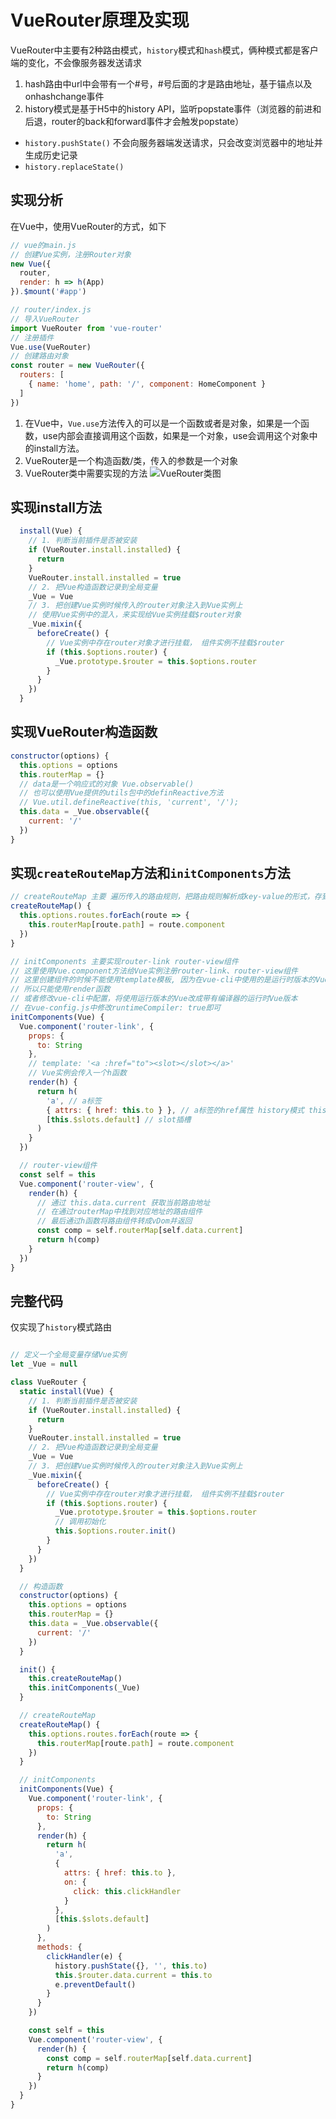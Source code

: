 # VueRouter原理及实现
VueRouter中主要有2种路由模式，`history`模式和`hash`模式，俩种模式都是客户端的变化，不会像服务器发送请求

1. hash路由中url中会带有一个#号，#号后面的才是路由地址，基于锚点以及onhashchange事件
2. history模式是基于H5中的history API，监听popstate事件（浏览器的前进和后退，router的back和forward事件才会触发popstate）
  - `history.pushState()` 不会向服务器端发送请求，只会改变浏览器中的地址并生成历史记录
  - `history.replaceState()`

## 实现分析
在Vue中，使用VueRouter的方式，如下

```javascript
// vue的main.js
// 创建Vue实例，注册Router对象
new Vue({
  router,
  render: h => h(App)
}).$mount('#app')

// router/index.js
// 导入VueRouter
import VueRouter from 'vue-router'
// 注册插件
Vue.use(VueRouter)
// 创建路由对象
const router = new VueRouter({
  routers: [
    { name: 'home', path: '/', component: HomeComponent }
  ]
})
```
1. 在Vue中，`Vue.use`方法传入的可以是一个函数或者是对象，如果是一个函数，use内部会直接调用这个函数，如果是一个对象，use会调用这个对象中的install方法。
2. VueRouter是一个构造函数/类，传入的参数是一个对象
3. VueRouter类中需要实现的方法
![VueRouter类图](/assets/images/vue2-vuerouter.jpg)

## 实现install方法
```javascript
  install(Vue) {
    // 1. 判断当前插件是否被安装
    if (VueRouter.install.installed) {
      return
    }
    VueRouter.install.installed = true
    // 2. 把Vue构造函数记录到全局变量
    _Vue = Vue
    // 3. 把创建Vue实例时候传入的router对象注入到Vue实例上
    // 使用Vue实例中的混入，来实现给Vue实例挂载$router对象
    _Vue.mixin({
      beforeCreate() {
        // Vue实例中存在router对象才进行挂载， 组件实例不挂载$router
        if (this.$options.router) {
          _Vue.prototype.$router = this.$options.router
        }
      }
    })
  }
```

## 实现VueRouter构造函数
```javascript
constructor(options) {
  this.options = options
  this.routerMap = {}
  // data是一个响应式的对象 Vue.observable()
  // 也可以使用Vue提供的utils包中的definReactive方法
  // Vue.util.defineReactive(this, 'current', '/');
  this.data = _Vue.observable({
    current: '/'
  })
}
```
## 实现`createRouteMap`方法和`initComponents`方法
```javascript
// createRouteMap 主要 遍历传入的路由规则，把路由规则解析成key-value的形式，存到routeMap中
createRouteMap() {
  this.options.routes.forEach(route => {
    this.routerMap[route.path] = route.component
  })
}

// initComponents 主要实现router-link router-view组件
// 这里使用Vue.component方法给Vue实例注册router-link、router-view组件
// 这里创建组件的时候不能使用template模板, 因为在vue-cli中使用的是运行时版本的Vue，是没有编译器将template模板编译成vDom
// 所以只能使用render函数
// 或者修改vue-cli中配置，将使用运行版本的Vue改成带有编译器的运行时Vue版本
// 在vue-config.js中修改runtimeCompiler: true即可
initComponents(Vue) {
  Vue.component('router-link', {
    props: {
      to: String
    },
    // template: '<a :href="to"><slot></slot></a>'
    // Vue实例会传入一个h函数
    render(h) {
      return h(
        'a', // a标签
        { attrs: { href: this.to } }, // a标签的href属性 history模式 this.to，hash模式 `#${this.to}`
        [this.$slots.default] // slot插槽
      )
    }
  })

  // router-view组件
  const self = this
  Vue.component('router-view', {
    render(h) {
      // 通过 this.data.current 获取当前路由地址
      // 在通过routerMap中找到对应地址的路由组件
      // 最后通过h函数将路由组件转成vDom并返回
      const comp = self.routerMap[self.data.current]
      return h(comp)
    }
  })
}
```


## 完整代码

仅实现了`history`模式路由
```javascript

// 定义一个全局变量存储Vue实例
let _Vue = null

class VueRouter {
  static install(Vue) {
    // 1. 判断当前插件是否被安装
    if (VueRouter.install.installed) {
      return
    }
    VueRouter.install.installed = true
    // 2. 把Vue构造函数记录到全局变量
    _Vue = Vue
    // 3. 把创建Vue实例时候传入的router对象注入到Vue实例上
    _Vue.mixin({
      beforeCreate() {
        // Vue实例中存在router对象才进行挂载， 组件实例不挂载$router
        if (this.$options.router) {
          _Vue.prototype.$router = this.$options.router
          // 调用初始化
          this.$options.router.init()
        }
      }
    })
  }

  // 构造函数
  constructor(options) {
    this.options = options
    this.routerMap = {}
    this.data = _Vue.observable({
      current: '/'
    })
  }

  init() {
    this.createRouteMap()
    this.initComponents(_Vue)
  }

  // createRouteMap
  createRouteMap() {
    this.options.routes.forEach(route => {
      this.routerMap[route.path] = route.component
    })
  }

  // initComponents
  initComponents(Vue) {
    Vue.component('router-link', {
      props: {
        to: String
      },
      render(h) {
        return h(
          'a',
          {
            attrs: { href: this.to },
            on: {
              click: this.clickHandler
            }
          },
          [this.$slots.default]
        )
      },
      methods: {
        clickHandler(e) {
          history.pushState({}, '', this.to)
          this.$router.data.current = this.to
          e.preventDefault()
        }
      }
    })

    const self = this
    Vue.component('router-view', {
      render(h) {
        const comp = self.routerMap[self.data.current]
        return h(comp)
      }
    })
  }
}
```